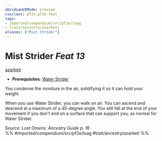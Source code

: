 ```yaml
---
obsidianUIMode: preview
cssclass: pf2e,pf2e-feat
tags:
- imported/compendium/src/pf2e/loag
- trait/ancestry/azarketi
aliases: ["Mist Strider"]
---
```

# Mist Strider  *Feat 13*  
[azarketi](azarketi-loag.md)  

- **Prerequisites**: [Water Strider](water-strider-loag.md)

You condense the moisture in the air, solidifying it so it can hold your weight.

When you use Water Strider, you can walk on air. You can ascend and descend at a maximum of a 45-degree angle. You still fall at the end of your movement if you don't end on a surface that can support you, as normal for Water Strider.

*Source: Lost Omens: Ancestry Guide p. 16*  
%% #imported/compendium/src/pf2e/loag #trait/ancestry/azarketi %%